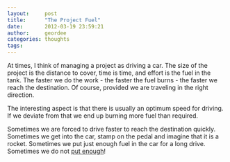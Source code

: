 ```yaml
---
layout:     post
title:      "The Project Fuel"
date:       2012-03-19 23:59:21
author:     geordee
categories: thoughts
tags:
---
```


At times, I think of managing a project as driving a car. The size of the project is the distance to cover, time is time, and effort is the fuel in the tank. The faster we do the work - the faster the fuel burns - the faster we reach the destination. Of course, provided we are traveling in the right direction.

The interesting aspect is that there is usually an optimum speed for driving. If we deviate from that we end up burning more fuel than required.

Sometimes we are forced to drive faster to reach the destination quickly. Sometimes we get into the car, stamp on the pedal and imagine that it is a rocket. Sometimes we put just enough fuel in the car for a long drive. Sometimes we do not [put enough](/2011/11/err-on-the-safer-side "Err on the Safer Side!")!

